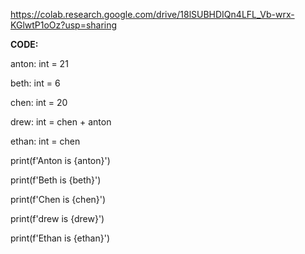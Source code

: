 https://colab.research.google.com/drive/18lSUBHDIQn4LFL_Vb-wrx-KGlwtP1oOz?usp=sharing

**CODE:**

anton: int = 21

beth: int = 6

chen: int = 20

drew: int = chen + anton

ethan: int = chen


print(f'Anton is {anton}')

print(f'Beth is {beth}')

print(f'Chen is {chen}')

print(f'drew is {drew}')

print(f'Ethan is {ethan}')
